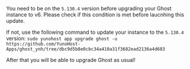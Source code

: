 You need to be on the `5.130.4` version before upgrading your Ghost instance to v6. Please check if this condition is met before laucnhing this update.

If not, use the following command to update your instance to the `5.130.4` version:
`sudo yunohost app upgrade ghost -u https://github.com/YunoHost-Apps/ghost_ynh/tree/dbc9d5b8e0cbc34a410a31f3682ead2136a4d683`

After that you will be able to upgrade Ghost as usual!
